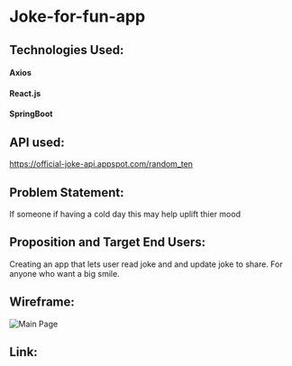 # Joke-for-fun-app


## Technologies Used:
#### Axios 
#### React.js
#### SpringBoot


## API used:
https://official-joke-api.appspot.com/random_ten

## Problem Statement:
If someone if having a cold day this may help uplift thier mood

## Proposition and Target End Users:
Creating an app that lets user read joke and and update joke to share. For anyone who want a big smile.


## Wireframe:
![Main Page](./Wireframe/wireframe)

## Link:

